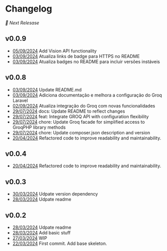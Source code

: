 # Changelog


 *🚧 Next Relesase*


## v0.0.9
* [05/09/2024](https://github.com/lucianotonet/groq-laravel/commits/11639a559206f1d5eebd65951cec45c606f08fc4) Add Vision API functionality
* [03/09/2024](https://github.com/lucianotonet/groq-laravel/commits/9868df67da994a011c573f4cd037d8a2eafb52cd) Atualiza links de badge para HTTPS no README
* [03/09/2024](https://github.com/lucianotonet/groq-laravel/commits/6515f555cd92cd79d2c0bdfe8c002f6b4859d933) Atualiza badges no README para incluir versões instáveis

## v0.0.8
* [03/09/2024](https://github.com/lucianotonet/groq-laravel/commits/3505dc510883ed34fae610524292cbb014750aa8) Update README.md
* [03/09/2024](https://github.com/lucianotonet/groq-laravel/commits/6c36e8ff9f953ce3eead317b1b40865c065be012) Adiciona documentação e melhora a configuração do Groq Laravel
* [02/09/2024](https://github.com/lucianotonet/groq-laravel/commits/62af4e4ba5674ffb13cc5ae48cfab0c1aad8fedc) Atualiza integração do Groq com novas funcionalidades
* [29/07/2024](https://github.com/lucianotonet/groq-laravel/commits/c078490e3b5c20c815097c8d247b9541b8d25426) docs: Update README to reflect changes
* [29/07/2024](https://github.com/lucianotonet/groq-laravel/commits/959a5cf1d8c393b95b300c47384a58a5c4e284e5) feat: Integrate GROQ API with configuration flexibility
* [29/07/2024](https://github.com/lucianotonet/groq-laravel/commits/b2500a8e4af9505222db7b4be54e63de81e57011) chore: Update Groq facade for simplified access to GroqPHP library methods
* [29/07/2024](https://github.com/lucianotonet/groq-laravel/commits/aee513a150845068e062b5e7bf707bee6bddf08b) chore: Update composer.json description and version
* [20/04/2024](https://github.com/lucianotonet/groq-laravel/commits/049dac61eff527a6dc16c303e513720475732fb8) Refactored code to improve readability and maintainability.

## v0.0.4
* [20/04/2024](https://github.com/lucianotonet/groq-laravel/commits/cf503b1326cd7126eda08acda4323e7b2bbb994e) Refactored code to improve readability and maintainability.

## v0.0.3
* [30/03/2024](https://github.com/lucianotonet/groq-laravel/commits/5caedeae2e250fb2287e9aa47ac4c1ad1b673d37) Udpate version dependency
* [28/03/2024](https://github.com/lucianotonet/groq-laravel/commits/4b7e53f25e9918c512d0b6cdeec833bb3d880d65) Udpate readme

## v0.0.2
* [28/03/2024](https://github.com/lucianotonet/groq-laravel/commits/9c67dbf59149b8de7bee19be83aebe7fabd9617c) Udpate readme
* [28/03/2024](https://github.com/lucianotonet/groq-laravel/commits/59993d56c3ee35f97ec644b165ae2c0c502f26ba) Add basic stuff
* [27/03/2024](https://github.com/lucianotonet/groq-laravel/commits/9bdbe7592acaa19b960ffc359fe2ee8c52b7143f) WIP
* [22/03/2024](https://github.com/lucianotonet/groq-laravel/commits/0b5eb656b3930880654e0562f56859554b5cf15e) First commit. Add base skeleton.